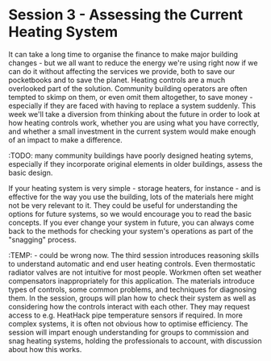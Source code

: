 # Session 3 - Assessing the Current Heating System

It can take a long time to organise the finance to make major building changes - but we all want to reduce the energy we're using right now if we can do it without affecting the services we provide, both to save our pocketbooks and to save the planet.  Heating controls are a much overlooked part of the solution.  Community building operators are often tempted to skimp on them, or even omit them altogether, to save money - especially if they are faced with having to replace a system suddenly.  This week we'll take a diversion from thinking about the future in order to look at how heating controls work, whether you are using what you have correctly, and whether a small investment in the current system would make enough of an impact to make a difference. 

:TODO: many community buildings have poorly designed heating sytems, especially if they incorporate original elements in older buildings, assess the basic design.


If your heating system is very simple - storage heaters, for instance - and is effective for the way you use the building, lots of the materials here might not be very relevant to it.  They could be useful for understanding the options for future systems, so we would encourage you to read the basic concepts.  If you ever change your system in future, you can always come back to the methods for checking your system's operations as part of the "snagging" process.


:TEMP: - could be wrong now.
The third session introduces reasoning skills to understand automatic and end user heating controls. Even thermostatic
radiator valves are not intuitive for most people. Workmen often set weather compensators inappropriately for this
application. The materials introduce types of controls, some common problems, and techniques for diagnosing them. In
the session, groups will plan how to check their system as well as considering how the controls interact with each other.
They may request access to e.g. HeatHack pipe temperature sensors if required. In more complex systems, it is often not
obvious how to optimise efficiency. The session will impart enough understanding for groups to commission and snag
heating systems, holding the professionals to account, with discussion about how this works.


